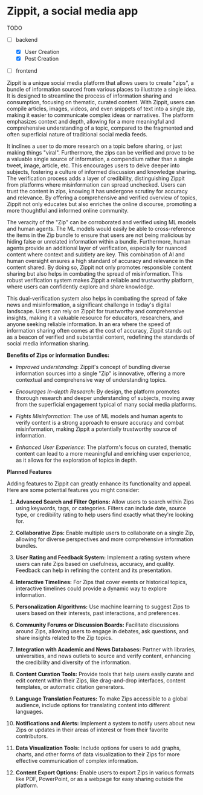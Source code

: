 # Zippit, a social media app

TODO
- [ ] backend
  - [x] User Creation
  - [x] Post Creation
- [ ] frontend


Zippit is a unique social media platform that allows users to create "zips", a bundle of information sourced from various places to illustrate a single idea. It is designed to streamline the process of information sharing and consumption, focusing on thematic, curated content. With Zippit, users can compile articles, images, videos, and even snippets of text into a single zip, making it easier to communicate complex ideas or narratives. The platform emphasizes context and depth, allowing for a more meaningful and comprehensive understanding of a topic, compared to the fragmented and often superficial nature of traditional social media feeds.

It inclines a user to do more research on a topic before sharing, or just making things "viral". Furthermore, the zips can be verified and prove to be a valuable single source of information, a compendium rather than a single tweet, image, article, etc. This encourages users to delve deeper into subjects, fostering a culture of informed discussion and knowledge sharing. The verification process adds a layer of credibility, distinguishing Zippit from platforms where misinformation can spread unchecked. Users can trust the content in zips, knowing it has undergone scrutiny for accuracy and relevance. By offering a comprehensive and verified overview of topics, Zippit not only educates but also enriches the online discourse, promoting a more thoughtful and informed online community.

The veracity of the "Zip" can be corroborated and verified using ML models and human agents. The ML models would easily be able to cross-reference the items in the Zip bundle to ensure that users are not being malicious by hiding false or unrelated information within a bundle. Furthermore, human agents provide an additional layer of verification, especially for nuanced content where context and subtlety are key. This combination of AI and human oversight ensures a high standard of accuracy and relevance in the content shared. By doing so, Zippit not only promotes responsible content sharing but also helps in combating the spread of misinformation. This robust verification system makes Zippit a reliable and trustworthy platform, where users can confidently explore and share knowledge.

This dual-verification system also helps in combating the spread of fake news and misinformation, a significant challenge in today's digital landscape. Users can rely on Zippit for trustworthy and comprehensive insights, making it a valuable resource for educators, researchers, and anyone seeking reliable information. In an era where the speed of information sharing often comes at the cost of accuracy, Zippit stands out as a beacon of verified and substantial content, redefining the standards of social media information sharing.

**Benefits of Zips or information Bundles:**

- _Improved understanding_: Zippit's concept of bundling diverse information sources into a single "Zip" is innovative, offering a more contextual and comprehensive way of understanding topics.

- _Encourages In-depth Research_: By design, the platform promotes thorough research and deeper understanding of subjects, moving away from the superficial engagement typical of many social media platforms.

- _Fights Misinformation_: The use of ML models and human agents to verify content is a strong approach to ensure accuracy and combat misinformation, making Zippit a potentially trustworthy source of information.

- _Enhanced User Experience_: The platform's focus on curated, thematic content can lead to a more meaningful and enriching user experience, as it allows for the exploration of topics in depth.

**Planned Features**

Adding features to Zippit can greatly enhance its functionality and appeal. Here are some potential features you might consider:

1. **Advanced Search and Filter Options:** Allow users to search within Zips using keywords, tags, or categories. Filters can include date, source type, or credibility rating to help users find exactly what they're looking for.

2. **Collaborative Zips:** Enable multiple users to collaborate on a single Zip, allowing for diverse perspectives and more comprehensive information bundles.

3. **User Rating and Feedback System:** Implement a rating system where users can rate Zips based on usefulness, accuracy, and quality. Feedback can help in refining the content and its presentation.

4. **Interactive Timelines:** For Zips that cover events or historical topics, interactive timelines could provide a dynamic way to explore information.

5. **Personalization Algorithms:** Use machine learning to suggest Zips to users based on their interests, past interactions, and preferences.

6. **Community Forums or Discussion Boards:** Facilitate discussions around Zips, allowing users to engage in debates, ask questions, and share insights related to the Zip topics.

7. **Integration with Academic and News Databases:** Partner with libraries, universities, and news outlets to source and verify content, enhancing the credibility and diversity of the information.

8. **Content Curation Tools:** Provide tools that help users easily curate and edit content within their Zips, like drag-and-drop interfaces, content templates, or automatic citation generators.

9. **Language Translation Features:** To make Zips accessible to a global audience, include options for translating content into different languages.

10. **Notifications and Alerts:** Implement a system to notify users about new Zips or updates in their areas of interest or from their favorite contributors.

11. **Data Visualization Tools:** Include options for users to add graphs, charts, and other forms of data visualization to their Zips for more effective communication of complex information.

12. **Content Export Options:** Enable users to export Zips in various formats like PDF, PowerPoint, or as a webpage for easy sharing outside the platform.


